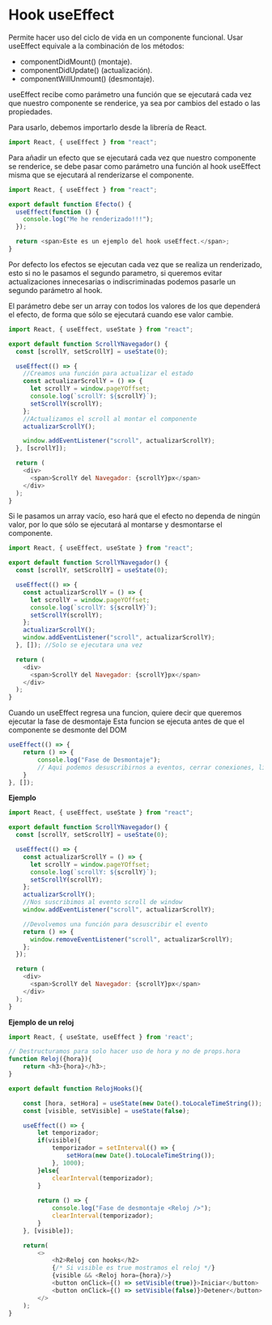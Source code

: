 # **Hook useEffect**

Permite hacer uso del ciclo de vida en un componente funcional. Usar useEffect equivale a la combinación de los métodos:

* componentDidMount() (montaje).
* componentDidUpdate() (actualización).
* componentWillUnmount() (desmontaje).

useEffect recibe como parámetro una función que se ejecutará cada vez que nuestro componente se renderice, ya sea por cambios del estado o las propiedades.

Para usarlo, debemos importarlo desde la librería de React.

```js
import React, { useEffect } from "react";
```

Para añadir un efecto que se ejecutará cada vez que nuestro componente se renderice, se debe pasar como parámetro una función al hook useEffect misma que se ejecutará al renderizarse el componente.

```js
import React, { useEffect } from "react";

export default function Efecto() {
  useEffect(function () {
    console.log("Me he renderizado!!!");
  });

  return <span>Este es un ejemplo del hook useEffect.</span>;
}
```

Por defecto los efectos se ejecutan cada vez que se realiza un renderizado, esto si no le pasamos el segundo parametro, si queremos evitar actualizaciones innecesarias o indiscriminadas podemos pasarle un segundo parámetro al hook.

El parámetro debe ser un array con todos los valores de los que dependerá el efecto, de forma que sólo se ejecutará cuando ese valor cambie.

```js
import React, { useEffect, useState } from "react";

export default function ScrollYNavegador() {
  const [scrollY, setScrollY] = useState(0);

  useEffect(() => {
    //Creamos una función para actualizar el estado
    const actualizarScrollY = () => {
      let scrollY = window.pageYOffset;
      console.log(`scrollY: ${scrollY}`);
      setScrollY(scrollY);
    };
    //Actualizamos el scroll al montar el componente
    actualizarScrollY();

    window.addEventListener("scroll", actualizarScrollY);
  }, [scrollY]);

  return (
    <div>
      <span>ScrollY del Navegador: {scrollY}px</span>
    </div>
  );
}
```

Si le pasamos un array vacío, eso hará que el efecto no dependa de ningún valor, por lo que sólo se ejecutará al montarse y desmontarse el componente.


```js
import React, { useEffect, useState } from "react";

export default function ScrollYNavegador() {
  const [scrollY, setScrollY] = useState(0);

  useEffect(() => {
    const actualizarScrollY = () => {
      let scrollY = window.pageYOffset;
      console.log(`scrollY: ${scrollY}`);
      setScrollY(scrollY);
    };
    actualizarScrollY();
    window.addEventListener("scroll", actualizarScrollY);
  }, []); //Solo se ejecutara una vez

  return (
    <div>
      <span>ScrollY del Navegador: {scrollY}px</span>
    </div>
  );
}
```

Cuando un useEffect regresa una funcion, quiere decir que queremos ejecutar la fase de desmontaje
Esta funcion se ejecuta antes de que el componente se desmonte del DOM

```js
useEffect(() => {
    return () => {
        console.log("Fase de Desmontaje");
        // Aqui podemos desuscribirnos a eventos, cerrar conexiones, limpiar temporizadores, etc.
    }
}, []);
```

**Ejemplo**

```js
import React, { useEffect, useState } from "react";

export default function ScrollYNavegador() {
  const [scrollY, setScrollY] = useState(0);

  useEffect(() => {
    const actualizarScrollY = () => {
      let scrollY = window.pageYOffset;
      console.log(`scrollY: ${scrollY}`);
      setScrollY(scrollY);
    };
    actualizarScrollY();
    //Nos suscribimos al evento scroll de window
    window.addEventListener("scroll", actualizarScrollY);

    //Devolvemos una función para desuscribir el evento
    return () => {
      window.removeEventListener("scroll", actualizarScrollY);
    };
  });

  return (
    <div>
      <span>ScrollY del Navegador: {scrollY}px</span>
    </div>
  );
}
```

**Ejemplo de un reloj**

```js
import React, { useState, useEffect } from 'react';

// Destructuramos para solo hacer uso de hora y no de props.hora
function Reloj({hora}){
    return <h3>{hora}</h3>;
}

export default function RelojHooks(){

    const [hora, setHora] = useState(new Date().toLocaleTimeString());
    const [visible, setVisible] = useState(false);

    useEffect(() => {
        let temporizador;
        if(visible){
            temporizador = setInterval(() => {
                setHora(new Date().toLocaleTimeString());
            }, 1000);
        }else{
            clearInterval(temporizador);
        }
        
        return () => {
            console.log("Fase de desmontaje <Reloj />");
            clearInterval(temporizador);
        }
    }, [visible]);

    return(
        <>
            <h2>Reloj con hooks</h2>
            {/* Si visible es true mostramos el reloj */}
            {visible && <Reloj hora={hora}/>}
            <button onClick={() => setVisible(true)}>Iniciar</button>
            <button onClick={() => setVisible(false)}>Detener</button>
        </>
    );
}
```